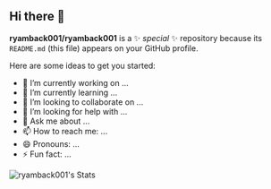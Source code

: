 ## Hi there 👋


**ryamback001/ryamback001** is a ✨ _special_ ✨ repository because its `README.md` (this file) appears on your GitHub profile.

Here are some ideas to get you started:

- 🔭 I’m currently working on ...
- 🌱 I’m currently learning ...
- 👯 I’m looking to collaborate on ...
- 🤔 I’m looking for help with ...
- 💬 Ask me about ...
- 📫 How to reach me: ...
- 😄 Pronouns: ...
- ⚡ Fun fact: ...

![ryamback001's Stats](https://github-readme-stats.vercel.app/api?username=ryamback001&theme=dracula&show_icons=true&hide_border=false&count_private=true)
